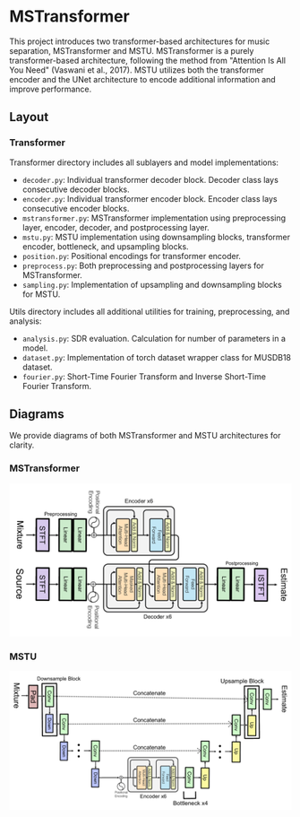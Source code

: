 # MSTransformer
This project introduces two transformer-based architectures for music separation, MSTransformer and MSTU. MSTransformer is a purely transformer-based architecture, following the method from "Attention Is All You Need" (Vaswani et al., 2017). MSTU utilizes both the transformer encoder and the UNet architecture to encode additional information and improve performance.

## Layout
### Transformer
Transformer directory includes all sublayers and model implementations:
- ``decoder.py``: Individual transformer decoder block. Decoder class lays consecutive decoder blocks.
- ``encoder.py``: Individual transformer encoder block. Encoder class lays consecutive encoder blocks.
- ``mstransformer.py``: MSTransformer implementation using preprocessing layer, encoder, decoder, and postprocessing layer.
- ``mstu.py``: MSTU implementation using downsampling blocks, transformer encoder, bottleneck, and upsampling blocks.
- ``position.py``: Positional encodings for transformer encoder.
- ``preprocess.py``: Both preprocessing and postprocessing layers for MSTransformer.
- ``sampling.py``: Implementation of upsampling and downsampling blocks for MSTU. 

Utils directory includes all additional utilities for training, preprocessing, and analysis:
- ``analysis.py``: SDR evaluation. Calculation for number of parameters in a model.
- ``dataset.py``: Implementation of torch dataset wrapper class for MUSDB18 dataset.
- ``fourier.py``: Short-Time Fourier Transform and Inverse Short-Time Fourier Transform.

## Diagrams
We provide diagrams of both MSTransformer and MSTU architectures for clarity.
### MSTransformer
![diagram of MSTransformer architecture](https://github.com/ezackr/MSTransformer/blob/main/images/MSTransformer.png?raw=true)
### MSTU
![diagram of MSTU architecture](https://github.com/ezackr/MSTransformer/blob/main/images/MSTU.png?raw=true)
